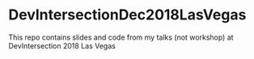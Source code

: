 # DevIntersectionDec2018LasVegas
This repo contains slides and code from my talks (not workshop) at DevIntersection 2018 Las Vegas
